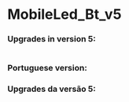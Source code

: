 # MobileLed_Bt_v5

### Upgrades in version 5:



#

### Portuguese version:

### Upgrades da versão 5:

